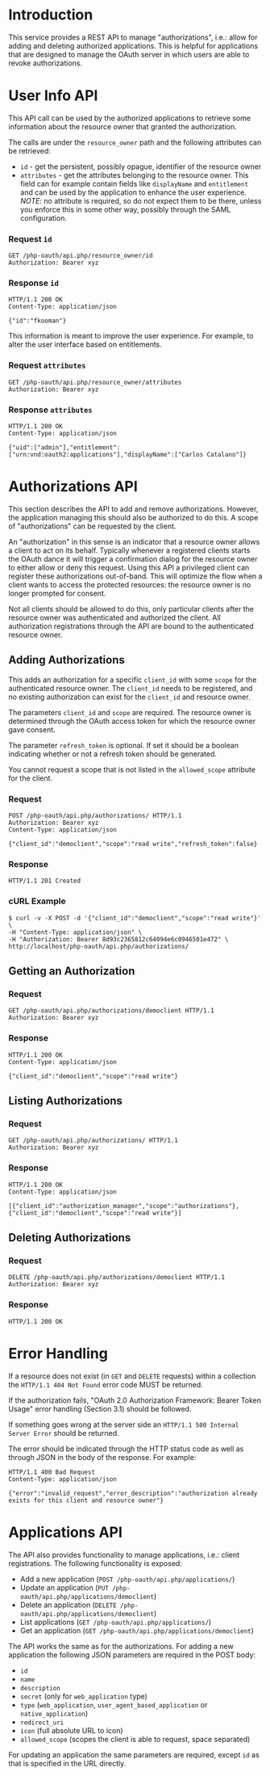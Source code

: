 # Introduction
This service provides a REST API to manage "authorizations", i.e.: allow for
adding and deleting authorized applications. This is helpful for applications
that are designed to manage the OAuth server in which users are able to revoke
authorizations.

# User Info API
This API call can be used by the authorized applications to retrieve some 
information about the resource owner that granted the authorization.

The calls are under the `resource_owner` path and the following attributes can
be retrieved: 

* `id` - get the persistent, possibly opague, identifier of the resource owner
* `attributes` - get the attributes belonging to the resource owner. This field
  can for example contain fields like `displayName` and `entitlement` and can
  be used by the application to enhance the user experience. *NOTE*: no attribute
  is required, so do not expect them to be there, unless you enforce this in 
  some other way, possibly through the SAML configuration.

### Request `id`

    GET /php-oauth/api.php/resource_owner/id
    Authorization: Bearer xyz

### Response `id`

    HTTP/1.1 200 OK
    Content-Type: application/json

    {"id":"fkooman"}

This information is meant to improve the user experience. For example, to alter 
the user interface based on entitlements.

### Request `attributes`

    GET /php-oauth/api.php/resource_owner/attributes
    Authorization: Bearer xyz

### Response `attributes`

    HTTP/1.1 200 OK
    Content-Type: application/json

    {"uid":["admin"],"entitlement":["urn:vnd:oauth2:applications"],"displayName":["Carlos Catalano"]}

# Authorizations API
This section describes the API to add and remove authorizations. However, the 
application managing this should also be authorized to do this. A scope of 
"authorizations" can be requested by the client. 

An "authorization" in this sense is an indicator that a resource owner allows
a client to act on its behalf. Typically whenever a registered clients starts
the OAuth dance it will trigger a confirmation dialog for the resource owner
to either allow or deny this request. Using this API a privileged client can
register these authorizations out-of-band. This will optimize the flow when
a client wants to access the protected resources: the resource owner is no 
longer prompted for consent.

Not all clients should be allowed to do this, only particular clients after the 
resource owner was authenticated and authorized the client. All authorization
registrations through the API are bound to the authenticated resource owner.

## Adding Authorizations
This adds an authorization for a specific `client_id` with some `scope` for
the authenticated resource owner. The `client_id` needs to be registered, and
no existing authorization can exist for the `client_id` and resource owner.

The parameters `client_id` and `scope` are required. The resource owner is 
determined through the OAuth access token for which the resource owner gave
consent.

The parameter `refresh_token` is optional. If set it should be a boolean 
indicating whether or not a refresh token should be generated.

You cannot request a scope that is not listed in the `allowed_scope` attribute
for the client.
 
### Request

    POST /php-oauth/api.php/authorizations/ HTTP/1.1
    Authorization: Bearer xyz
    Content-Type: application/json

    {"client_id":"democlient","scope":"read write","refresh_token":false}

### Response

    HTTP/1.1 201 Created

### cURL Example

    $ curl -v -X POST -d '{"client_id":"democlient","scope":"read write"}' \
    -H "Content-Type: application/json" \
    -H "Authorization: Bearer 8d93c2365812c64094e6c0946501e472" \
    http://localhost/php-oauth/api.php/authorizations/

## Getting an Authorization

### Request

    GET /php-oauth/api.php/authorizations/democlient HTTP/1.1
    Authorization: Bearer xyz

### Response

    HTTP/1.1 200 OK
    Content-Type: application/json

    {"client_id":"democlient","scope":"read write"}

## Listing Authorizations

### Request

    GET /php-oauth/api.php/authorizations/ HTTP/1.1
    Authorization: Bearer xyz

### Response

    HTTP/1.1 200 OK
    Content-Type: application/json

    [{"client_id":"authorization_manager","scope":"authorizations"},{"client_id":"democlient","scope":"read write"}]

## Deleting Authorizations

### Request

    DELETE /php-oauth/api.php/authorizations/democlient HTTP/1.1
    Authorization: Bearer xyz

### Response

    HTTP/1.1 200 OK

# Error Handling
If a resource does not exist (in `GET` and `DELETE` requests) within a 
collection the `HTTP/1.1 404 Not Found` error code MUST be returned.

If the authorization fails, "OAuth 2.0 Authorization Framework: Bearer Token
Usage" error handling (Section 3.1) should be followed.

If something goes wrong at the server side an 
`HTTP/1.1 500 Internal Server Error` should be returned.

The error should be indicated through the HTTP status code as well as through
JSON in the body of the response. For example:

    HTTP/1.1 400 Bad Request
    Content-Type: application/json

    {"error":"invalid_request","error_description":"authorization already exists for this client and resource owner"}

# Applications API
The API also provides functionality to manage applications, i.e.: client 
registrations. The following functionality is exposed:

* Add a new application (`POST /php-oauth/api.php/applications/`)
* Update an application (`PUT /php-oauth/api.php/applications/democlient`)
* Delete an application (`DELETE /php-oauth/api.php/applications/democlient`)
* List applications (`GET /php-oauth/api.php/applications/`)
* Get an application (`GET /php-oauth/api.php/applications/democlient`)

The API works the same as for the authorizations. For adding a new application
the following JSON parameters are required in the POST body:

* `id`
* `name`
* `description`
* `secret` (only for `web_application` type)
* `type` (`web_application`, `user_agent_based_application` or `native_application`)
* `redirect_uri`
* `icon` (full absolute URL to icon)
* `allowed_scope` (scopes the client is able to request, space separated)

For updating an application the same parameters are required, except `id` as 
that is specified in the URL directly.
